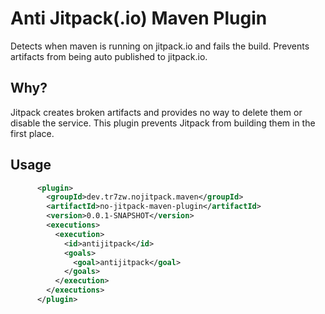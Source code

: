 # Anti Jitpack(.io) Maven Plugin

Detects when maven is running on jitpack.io and fails the build. Prevents artifacts from being auto published to jitpack.io.

## Why?

Jitpack creates broken artifacts and provides no way to delete them or disable the service. This plugin prevents Jitpack from building them in the first place.

## Usage

```xml
      <plugin>
        <groupId>dev.tr7zw.nojitpack.maven</groupId>
        <artifactId>no-jitpack-maven-plugin</artifactId>
        <version>0.0.1-SNAPSHOT</version>
        <executions>
          <execution>
            <id>antijitpack</id>
            <goals>
              <goal>antijitpack</goal>
            </goals>
          </execution>
        </executions>
      </plugin>
```
